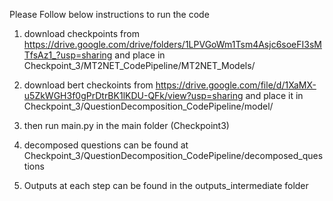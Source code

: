 Please Follow below instructions to run the code
1) download checkpoints from https://drive.google.com/drive/folders/1LPVGoWm1Tsm4Asjc6soeFI3sMTfsAz1_?usp=sharing and place in Checkpoint_3/MT2NET_CodePipeline/MT2NET_Models/
2) download bert checkoints from https://drive.google.com/file/d/1XaMX-u5ZkWGH3f0gPrDtrBK1lKDU-QFk/view?usp=sharing and place it in Checkpoint_3/QuestionDecomposition_CodePipeline/model/

3) then run main.py in the main folder (Checkpoint3) 

4) decomposed questions can be found at Checkpoint_3/QuestionDecomposition_CodePipeline/decomposed_questions
5) Outputs at each step can be found in the outputs_intermediate folder
